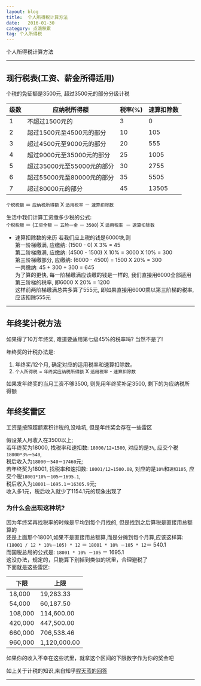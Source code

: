 ```yaml
---
layout: blog
title:  个人所得税计算方法
date:   2016-01-30
category: 点滴积累
tag: 个人所得税
---
```

个人所得税计算方法



*****
## 现行税表(工资、薪金所得适用)
个税的免征额是3500元, 超过3500元的部分分级计税

| 级数   | 应纳税所得额              | 税率(%) | 速算扣除数  |
|-------|-------------------------|--------|------------|
| 1     | 不超过1500元的            |  3     |  0         |
| 2     | 超过1500元至4500元的部分   |  10    |  105       |
| 3     | 超过4500元至9000元的部分   |  20    |  555       |
| 4     | 超过9000元至35000元的部分  |  25    |  1005      |
| 5     | 超过35000元至55000元的部分 |  30    |  2755      |
| 6     | 超过55000元至80000元的部分 |  35    |  5505      |
| 7     | 超过80000元的部分         |  45    |  13505     |

`个税税额` ＝ `应纳税所得额` X `适用税率` － `速算扣除数`

生活中我们计算工资缴多少税的公式:  
`个税税额` ＝ (`工资全额` － `五险一金` － `3500`) X `适用税率 `－ `速算扣除数`

* 速算扣除数的来历
若我们应上税的钱是6000块,则  
第一阶梯缴满, 应缴纳: (1500 - 0) X 3% = 45  
第二阶梯缴满, 应缴纳: (4500 - 1500) X 10% = 3000  X 10% = 300  
第三阶梯缴部分, 应缴纳: (6000 - 4500) = 1500 X 20% = 300  
一共缴纳: 45 + 300 + 300 = 645  
为了算的更快, 每一阶梯缴满应该缴的钱是一样的, 我们直接用6000全部适用第三阶梯的税率, 即6000 X 20% = 1200  
这样前两阶梯缴满总共多算了555元, 即如果直接用6000乘以第三阶梯的税率,应该扣除555元

*****
## 年终奖计税方法
如果得了10万年终奖, 难道要适用第七级45%的税率吗? 当然不是了!

年终奖的计税办法是:  
1. 年终奖/12个月, 确定对应的适用税率和速算扣除数。
2. `个人所得税` = `年终奖应纳税所得额` X `适用税率` - `速算扣除数`

如果发年终奖的当月工资不够3500, 则先用年终奖补足3500, 剩下的为应纳税所得额

## 年终奖雷区
工资是按照超额累积计税的,没啥坑, 但是年终奖会存在一些雷区

假设某人月收入在3500以上;  
若年终奖为18000, 找税率和速扣数: `18000/12=1500`, 对应的是`3%`, 应交个税`18000*3%＝540`,  
税后收入为`18000－540＝17460`元;  
若年终奖为18001, 找税率和速扣数: `18001/12=1500.08`, 对应的是`10%`和`速扣105`, 应交个税`18001*10%－105＝1695.1`,  
税后收入为`18001－1695.1＝16305.9`元;  
收入多1元，税后收入就少了1154.1元的现象出现了

### 为什么会出现这种坑?
因为年终奖再找税率的时候是平均到每个月找的, 但是找到之后算税是直接用总额算的  
还是上面那个18001,如果不是直接用总额算,而是分摊到每个月算,应该这样算:  
`(18001 / 12 * 10%－105) * 12` ＝ `18001 * 10% －105 * 12`＝ 540.1  
而国税总局的公式是: `18001 * 10% －105` ＝ 1695.1  
这没办法，规定的，只能算下别掉到类似的坑里，合理避税了  
下面就是这些雷区:

| 下限       | 上限         |
|-----------|--------------|
| 18,000    | 19,283.33    |
| 54,000    | 60,187.50    |
| 108,000   | 114,600.00   |
| 420,000   | 447,500.00   |
| 660,000   | 706,538.46   |
| 960,000   | 1,120,000.00 |
如果你的收入不幸在这些坑里，就拿这个区间的下限数字作为你的奖金吧

如上关于计税的知识,来自知乎[程天蓝的回答](https://www.zhihu.com/question/22524442/answer/33016908)

*****
